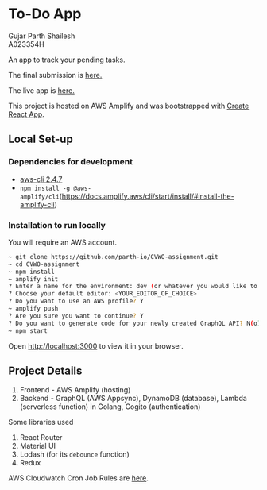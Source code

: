 # To-Do App

Gujar Parth Shailesh\
A023354H

An app to track your pending tasks.

The final submission is [here.](GujarParthShailesh_A0235354H_FinalWriteup.pdf)

The live app is [here.](https://dev.d3saygurv1bu0j.amplifyapp.com/)

This project is hosted on AWS Amplify and  was bootstrapped with [Create React App](https://github.com/facebook/create-react-app).

## Local Set-up

### Dependencies for development

- [aws-cli 2.4.7](https://docs.aws.amazon.com/cli/latest/userguide/getting-started-install.html)
- `npm install -g @aws-amplify/cli`(https://docs.amplify.aws/cli/start/install/#install-the-amplify-cli)

### Installation to run locally

You will require an AWS account.

```sh
~ git clone https://github.com/parth-io/CVWO-assignment.git
~ cd CVWO-assignment
~ npm install
~ amplify init
? Enter a name for the environment: dev (or whatever you would like to call this env)
? Choose your default editor: <YOUR_EDITOR_OF_CHOICE>
? Do you want to use an AWS profile? Y
~ amplify push
? Are you sure you want to continue? Y
? Do you want to generate code for your newly created GraphQL API? N(o)
~ npm start
```
Open [http://localhost:3000](http://localhost:3000) to view it in your browser.

## Project Details
1. Frontend - AWS Amplify (hosting)
2. Backend - GraphQL (AWS Appsync), DynamoDB (database), Lambda (serverless function) in Golang, Cogito (authentication)

Some libraries used
1. React Router
2. Material UI
3. Lodash (for its `debounce` function)
4. Redux

AWS Cloudwatch Cron Job Rules are [here](https://github.com/parth-io/CVWO-assignment/blob/1551973ec6c0a0ab75a9bc3115b753d75c92e10a/amplify/backend/function/generateBackup/parameters.json).
